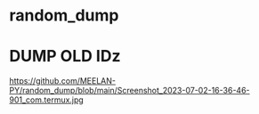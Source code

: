 # random_dump

# DUMP OLD IDz

https://github.com/MEELAN-PY/random_dump/blob/main/Screenshot_2023-07-02-16-36-46-901_com.termux.jpg
